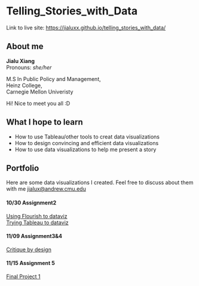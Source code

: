 # Telling_Stories_with_Data

Link to live site: https://jialuxx.github.io/telling_stories_with_data/

## About me
**Jialu Xiang**  
Pronouns: _she/her_

M.S In Public Policy and Management,  
Heinz College,  
Carnegie Mellon Univeristy

Hi! Nice to meet you all :D  
## What I hope to learn
 * How to use Tableau/other tools to creat data visualizations
 * How to design convincing and efficient data visualizations
 * How to use data visualizations to help me present a story
## Portfolio
Here are some data visualizations I created. Feel free to discuss about them with me <jialux@andrew.cmu.edu>

#### 10/30 Assignment2 
[Using Flourish to dataviz](/dataviz2.md)  
[Trying Tableau to dataviz](/dataviz3.md)
#### 11/09 Assignment3&4
[Critique by design](/dataviz4.md)
#### 11/15 Assignment 5
[Final Project 1](/finalProject_jialu.md)
